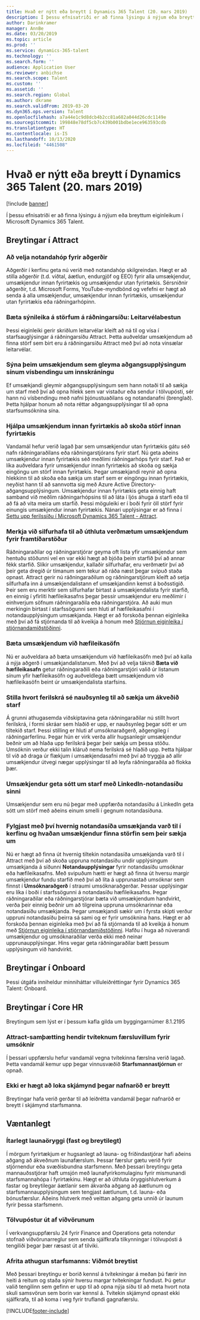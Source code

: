 ```yaml
---
title: Hvað er nýtt eða breytt í Dynamics 365 Talent (20. mars 2019)
description: Í þessu efnisatriði er að finna lýsingu á nýjum eða breyttum eiginleikum í Microsoft Dynamics 365 Talent.
author: Darinkramer
manager: AnnBe
ms.date: 03/20/2019
ms.topic: article
ms.prod: ''
ms.service: dynamics-365-talent
ms.technology: ''
ms.search.form: ''
audience: Application User
ms.reviewer: anbichse
ms.search.scope: Talent
ms.custom: ''
ms.assetid: ''
ms.search.region: Global
ms.author: dkrame
ms.search.validFrom: 2019-03-20
ms.dyn365.ops.version: Talent
ms.openlocfilehash: a7a44e1c9d8dcb4b2cc81a682a044d26cdc1149e
ms.sourcegitcommit: 199848e78df5cb7c439b001bdbe1ece963593cdb
ms.translationtype: HT
ms.contentlocale: is-IS
ms.lasthandoff: 10/13/2020
ms.locfileid: "4461508"
---
```

# <a name="whats-new-or-changed-in-dynamics-365-talent-march-20-2019"></a>Hvað er nýtt eða breytt í Dynamics 365 Talent (20. mars 2019)

[!include [banner](includes/banner.md)]

Í þessu efnisatriði er að finna lýsingu á nýjum eða breyttum eiginleikum í Microsoft Dynamics 365 Talent.

## <a name="changes-in-attract"></a>Breytingar í Attract

### <a name="setting-the-audience-on-activities"></a>Að velja notandahóp fyrir aðgerðir
Aðgerðir í kerfinu geta nú verið með notandahóp skilgreindan. Hægt er að stilla aðgerðir (t.d. viðtal, áætlun, endurgjöf og EEO) fyrir alla umsækjendur, umsækjendur innan fyrirtækis og umsækjendur utan fyrirtækis. Sérsniðnir aðgerðir, t.d. Microsoft Forms, YouTube-myndbönd og vefefni er hægt að senda á alla umsækjendur, umsækjendur innan fyrirtækis, umsækjendur utan fyrirtækis eða ráðningarhópinn.  

### <a name="improve-career-site-job-discoverability-search-engine-optimization"></a>Bæta sýnileika á störfum á ráðningarsíðu: Leitarvélabestun
Þessi eiginleiki gerir skriðlum leitarvélar kleift að ná til og vísa í starfsauglýsingar á ráðningarsíðu Attract. Þetta auðveldar umsækjendum að finna störf sem birt eru á ráðningarsíðu Attract með því að nota vinsælar leitarvélar.

### <a name="show-login-hint-to-candidates-who-forgot-their-credentials"></a>Sýna þeim umsækjendum sem gleyma aðgangsupplýsingum sínum vísbendingu um innskráningu
Ef umsækjandi gleymir aðgangsupplýsingum sem hann notaði til að sækja um starf með því að opna hlekk sem var vistaður eða sendur í tölvupósti, sér hann nú vísbendingu með nafni þjónustuaðilans og notandanafni (brenglað). Þetta hjálpar honum að nota réttar aðgangsupplýsingar til að opna starfsumsóknina sína.

### <a name="help-internal-candidates-explore-internal-jobs"></a>Hjálpa umsækjendum innan fyrirtækis að skoða störf innan fyrirtækis
Vandamál hefur verið lagað þar sem umsækjendur utan fyrirtækis gátu séð nafn ráðningaraðilans eða ráðningarstjórans fyrir starf. Nú geta aðeins umsækjendur innan fyrirtækis séð meðlimi ráðningarhóps fyrir starf. Það er líka auðveldara fyrir umsækjendur innan fyrirtækis að skoða og sækja eingöngu um störf innan fyrirtækis. Þegar umsækjandi reynir að opna hlekkinn til að skoða eða sækja um starf sem er eingöngu innan fyrirtækis, neyðist hann til að sannvotta sig með Azure Active Directory-aðgangsupplýsingum. Umsækjendur innan fyrirtækis geta einnig haft samband við meðlim ráðningarhópsins til að láta í ljós áhuga á starfi eða til að fá að vita meira um starfið. Þessi möguleiki er í boði fyrir öll störf fyrir einungis umsækjendur innan fyrirtækis. Nánari upplýsingar er að finna í [Settu upp ferilssíðu í Microsoft Dynamics 365 Talent - Attract](./career-site.md).

### <a name="designate-silver-medalists-to-assign-high-value-applicants-for-future-positions"></a>Merkja við silfurhafa til að úthluta verðmætum umsækjendum fyrir framtíðarstöður
Ráðningaraðilar og ráðningarstjórar geyma oft lista yfir umsækjendur sem hentuðu stöðunni vel en var ekki hægt að bjóða þeim starfið því að annar fékk starfið. Slíkir umsækjendur, kallaðir silfurhafar, eru verðmætir því að þeir geta dregið úr tímanum sem tekur að ráða næst þegar svipuð staða opnast. Attract gerir nú ráðningaraðilum og ráðningarstjórum kleift að setja silfurhafa inn á umsækjendalistann ef umsækjandinn kemst á boðsstigið. Þeir sem eru merktir sem silfurhafar birtast á umsækjendalista fyrir starfið, en einnig í yfirliti hæfileikasafns þegar þessir umsækjendur eru meðlimir í einhverjum söfnum ráðningaraðila eða ráðningarstjóra. Að auki mun merkingin birtast í starfssögunni sem hluti af hæfileikasafni í notandaupplýsingum umsækjanda. Hægt er að forskoða þennan eiginleika með því að fá stjórnanda til að kveikja á honum með [Stjórnun eiginleika í stjórnandamiðstöðinni](https://docs.microsoft.com/dynamics365/unified-operations/talent/access-preview-feature).

### <a name="add-applicants-to-talent-pools"></a>Bæta umsækjendum við hæfileikasöfn
Nú er auðveldara að bæta umsækjendum við hæfileikasöfn með því að kalla á nýja aðgerð í umsækjandalistanum. Með því að velja táknið **Bæta við hæfileikasafn** getur ráðningaraðili eða ráðningarstjóri valið úr listanum sínum yfir hæfileikasöfn og auðveldlega bætt umsækjendum við hæfileikasöfn beint úr umsækjendalista starfsins.

### <a name="configure-whether-a-resume-is-required-to-apply-for-a-particular-job"></a>Stilla hvort ferilskrá sé nauðsynleg til að sækja um ákveðið starf
Á grunni athugasemda viðskiptavina geta ráðningaraðilar nú stillt hvort ferilskrá, í formi skráar sem hlaðið er upp, er nauðsynleg þegar sótt er um tiltekið starf. Þessi stilling er hluti af umsóknaraðgerð, aðgengileg í ráðningarferlinu. Þegar hún er virk verða allir hugsanlegir umsækjendur beðnir um að hlaða upp ferilskrá þegar þeir sækja um þessa stöðu. Umsóknin verður ekki talin kláruð nema ferilskrá sé hlaðið upp. Þetta hjálpar til við að draga úr flækjum í umsækjendasafni með því að tryggja að allir umsækjendur útvegi nægar upplýsingar til að leyfa ráðningaraðila að flokka þær.

### <a name="candidates-can-apply-to-a-job-using-their-linkedin-profile"></a>Umsækjendur geta sótt um starf með LinkedIn-notandasíðu sinni
Umsækjendur sem eru nú þegar með uppfærða notandasíðu á LinkedIn geta sótt um störf með aðeins einum smelli í gegnum notandasíðuna.

### <a name="track-how-a-candidate-profile-originated-in-the-system-and-where-your-applicants-discover-the-jobs-they-applied-for"></a>Fylgjast með því hvernig notandasíða umsækjanda varð til í kerfinu og hvaðan umsækjendur finna störfin sem þeir sækja um
Nú er hægt að finna út hvernig tiltekin notandasíða umsækjanda varð til í Attract með því að skoða uppruna notandasíðu undir upplýsingum umsækjanda á síðunni **Notandaupplýsingar** fyrir notandasíðu umsóknar eða hæfileikasafns. Með svipuðum hætti er hægt að finna út hversu margir umsækjendur fundu starfið með því að líta á upprunastað umsóknar sem finnst í **Umsóknaraðgerð** í straumi umsóknaraðgerðar. Þessar upplýsingar eru líka í boði í starfssögunni á notandasíðu hæfileikasafns. Þegar ráðningaraðilar eða ráðningarstjórar bæta við umsækjendum handvirkt, verða þeir einnig beðnir um að tilgreina uppruna umsóknarinnar eða notandasíðu umsækjanda. Þegar umsækjandi sækir um í fyrsta skipti verður uppruni notandasíðu þeirra sá sami og er fyrir umsóknina hans. Hægt er að forskoða þennan eiginleika með því að fá stjórnanda til að kveikja á honum með [Stjórnun eiginleika í stjórnandamiðstöðinni](https://docs.microsoft.com/dynamics365/unified-operations/talent/access-preview-feature). Hafðu í huga að núverandi umsækjendur og umsóknaraðilar verða ekki með neinar upprunaupplýsingar. Hins vegar geta ráðningaraðilar bætt þessum upplýsingum við handvirkt.

## <a name="changes-in-onboard"></a>Breytingar í Onboard

Þessi útgáfa inniheldur minniháttar villuleiðréttingar fyrir Dynamics 365 Talent: Onboard.

## <a name="changes-in-core-hr"></a>Breytingar í Core HR

Breytingum sem lýst er í þessum kafla gilda um byggingarnúmer 8.1.2195

### <a name="attract-integration-throws-duplicate-record-error-for-applications"></a>Attract-samþætting hendir tvíteknum færsluvillum fyrir umsóknir
Í þessari uppfærslu hefur vandamál vegna tvítekinna færslna verið lagað. Þetta vandamál kemur upp þegar vinnusvæðið **Starfsmannastjórnun** er opnað.

### <a name="unable-to-close-form-when-editing-name-sequence"></a>Ekki er hægt að loka skjámynd þegar nafnaröð er breytt
Breytingar hafa verið gerðar til að leiðrétta vandamál þegar nafnaröð er breytt í skjámynd starfsmanna.

## <a name="coming-soon"></a>Væntanlegt

###  <a name="advanced-compensation-security-fixed-and-variable"></a>Ítarlegt launaöryggi (fast og breytilegt)
Í mörgum fyrirtækjum er hugsanlegt að launa- og fríðindastjórar hafi aðeins aðgang að ákveðnum launafærslum. Þessar færslur gætu verið fyrir stjórnendur eða svæðisbundna starfsmenn. Með þessari breytingu geta mannauðsstjórar haft umsjón með launafyrirkomulaginu fyrir mismunandi starfsmannahópa í fyrirtækinu. Hægt er að úthluta öryggishlutverkum á fastar og breytilegar áætlanir sem ákvarða aðgang að áætlunum og starfsmannaupplýsingum sem tengjast áætlunum, t.d. launa- eða bónusfærslur. Aðeins hlutverk með veittan aðgang geta unnið úr launum fyrir þessa starfsmenn.

###  <a name="email-support-for-alerts"></a>Tölvupóstur út af viðvörunum
Í verkvangsuppfærslu 24 fyrir Finance and Operations geta notendur stofnað viðvörunarreglur sem senda sjálfkrafa tilkynningar í tölvupósti á tengiliði þegar þær ræsast út af tilviki.

### <a name="duplicate-employee-check-interface-changes"></a>Afrita athugun starfsmanns: Viðmót breytist
Með þessari breytingu er borið kennsl á tvítekningar á meðan þú færir inn heiti á reitum og staða sýnir hversu margar tvítekningar fundust. Þú getur valið tengilinn sem gefinn er upp til að opna nýja síðu til að meta hvort nota skuli samsvörun sem borin var kennsl á. Tvítekin skjámynd opnast ekki sjálfkrafa, til að koma í veg fyrir truflandi gagnafærslu.




[!INCLUDE[footer-include](../includes/footer-banner.md)]